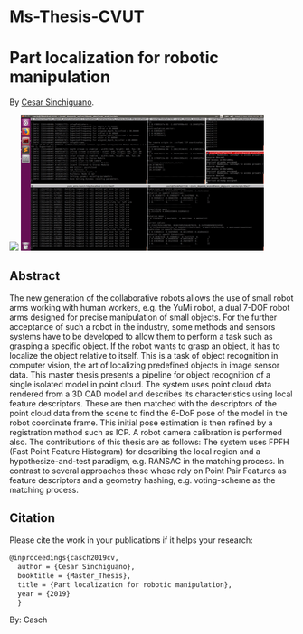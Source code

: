 # Ms-Thesis-CVUT
# Part localization for robotic manipulation
By [Cesar Sinchiguano](https://github.com/Sinchiguano).

<p align="left">
<img src="https://github.com/Sinchiguano/Ms-Thesis-CVUT/blob/master/tmp/yumi1.gif", width="430">
<img src="https://github.com/Sinchiguano/Ms-Thesis-CVUT/blob/master/tmp/yumi2.gif", width="430">
</p>

## Abstract

The new generation of the collaborative robots allows the use of small robot arms working with human workers, e.g. the YuMi robot, a dual 7-DOF robot arms designed for precise manipulation of small objects. For the further acceptance of such a robot in the industry, some methods and sensors systems have to be developed to allow them to perform a task such as grasping a specific object. If the robot wants to grasp an object, it has to localize the object relative to itself. This is a task of object recognition in computer vision, the art of localizing predefined objects in image sensor data. This master thesis presents a pipeline for object recognition of a single isolated model in point cloud.
The system uses point cloud data rendered from a 3D CAD model and describes its characteristics using local feature descriptors. These are then matched with the descriptors of the point cloud data from the scene to find the 6-DoF pose of the model in the robot coordinate frame. This initial pose estimation is then refined by a registration method such as ICP. A robot camera calibration is performed also. The contributions of this thesis are as follows:
The system uses FPFH (Fast Point Feature Histogram) for describing the local region and a hypothesize-and-test paradigm, e.g. RANSAC in the matching process.
In contrast to several approaches those whose rely on Point Pair Features as feature descriptors and a geometry hashing, e.g. voting-scheme as the matching process.


## Citation
Please cite the work in your publications if it helps your research:
   
    @inproceedings{casch2019cv,
      author = {Cesar Sinchiguano},
      booktitle = {Master_Thesis},
      title = {Part localization for robotic manipulation},
      year = {2019}
      }

By: Casch

